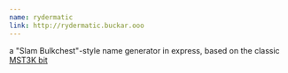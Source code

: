 ```yaml
---
name: rydermatic
link: http://rydermatic.buckar.ooo
---
```

a "Slam Bulkchest"-style name generator in express, based on the classic [MST3K bit](https://www.youtube.com/watch?v=RFHlJ2voJHY)
